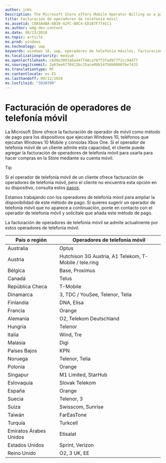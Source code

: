 ```yaml
---
author: jnHs
Description: The Microsoft Store offers Mobile Operator Billing as a payment method for mobile operators who support this capability.
title: Facturación de operadores de telefonía móvil
ms.assetid: C8A5A4BA-6B39-42FC-B8C4-ED1B7F774CC1
ms.author: wdg-dev-content
ms.date: 08/23/2018
ms.topic: article
ms.prod: windows
ms.technology: uwp
keywords: windows 10, uwp, operadores de telefonía móviles, facturación móvil, facturación de operador de telefonía móvil
ms.localizationpriority: medium
ms.openlocfilehash: c8d0e3093a6a44f748ca78ff3fad977f2cc94d77
ms.sourcegitcommit: 2a63ee6770413bc35ace09b14f56b60007be7433
ms.translationtype: MT
ms.contentlocale: es-ES
ms.lasthandoff: 09/12/2018
ms.locfileid: "3930709"
---
```

# <a name="mobile-operator-billing"></a>Facturación de operadores de telefonía móvil


La Microsoft Store ofrece la facturación de operador de móvil como método de pago para los dispositivos que ejecutan Windows 10, teléfonos que ejecutan Windows 10 Mobile y consolas Xbox One. Si el operador de telefonía móvil de un cliente admite esta capacidad, el cliente puede agregar la facturación de operadores de telefonía móvil para usarla para hacer compras en la Store mediante su cuenta móvil.

> [!TIP]
>  Si el operador de telefonía móvil de un cliente ofrece facturación de operadores de telefonía móvil, pero el cliente no encuentra esta opción en su dispositivo, consulta estos [pasos](http://go.microsoft.com/fwlink/p/?LinkId=523993).

Estamos trabajando con los operadores de telefonía móvil para ampliar la disponibilidad de este método de pago. Si quieres sugerir un operador de telefonía móvil que no aparece a continuación, ponte en contacto con el operador de telefonía móvil y solicítale que añada este método de pago.

La facturación de operadores de telefonía móvil se admite actualmente por estos operadores de telefonía móvil.

| País o región  | Operadores de telefonía móvil                 |
|-----------------|----------------------------------|
| Australia       | Optus                            |
| Austria         | Hutchison 3G Austria, A1 Telekom, T-Mobile / tele.ring  |
| Bélgica         | Base, Proximus                   |
| Canadá          | Telus                            |
| República Checa  | T-Mobile                         |
| Dinamarca         | 3, TDC / YouSee, Telenor, Telia  |
| Finlandia         | DNA, Elisa                       |
| Francia          | Orange                           |
| Alemania         | O2, Telekom Deutschland          |
| Hungría         | Telenor                          |
| Italia           | Wind, Tre                        |
| Malasia        | Digi                             |
| Países Bajos     | KPN                              |
| Noruega          | Telenor, Telia                   |
| Polonia          | Orange                           |
| Singapur       | M1 Limited, StarHub              |
| Eslovaquia        | Slovak Telekom                   |
| España           | Orange                           |
| Suecia          | Telenor, 3                       |
| Suiza     | Swisscom, Sunrise                |
| Taiwán          | FarEasTone                       |
| Turquía          | Turkcell                         |
| Emiratos Árabes Unidos | Etisalat                    |
| Estados Unidos   | Sprint, Verizon                  |
| Reino Unido  | O2, 3 UK, EE                     |

 



 


 

 




